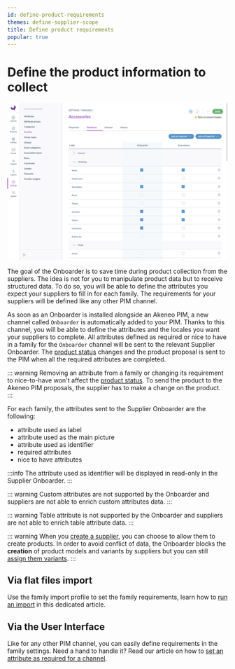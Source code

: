 ```yaml
---
id: define-product-requirements
themes: define-supplier-scope
title: Define product requirements
popular: true
---
```


# Define the product information to collect

![Define product requirements](../img/PIM_Settings_Families_SupplierAndSupplierReference.png)

The goal of the Onboarder is to save time during product collection from the suppliers. The idea is not for you to manipulate product data but to receive structured data. To do so, you will be able to define the attributes you expect your suppliers to fill in for each family. The requirements for your suppliers will be defined like any other PIM channel.

As soon as an Onboarder is installed alongside an Akeneo PIM, a new channel called `Onboarder` is automatically added to your PIM. Thanks to this channel, you will be able to define the attributes and the locales you want your suppliers to complete. All attributes defined as required or nice to have in a family for the `Onboarder` channel will be sent to the relevant Supplier Onboarder.
The [product status](./supplier-synchronization.html#simple-and-transparent-statuses) changes and the product proposal is sent to the PIM when all the required attributes are completed.

::: warning
Removing an attribute from a family or changing its requirement to nice-to-have won't affect the [product status](./supplier-synchronization.html#simple-and-transparent-statuses). To send the product to the Akeneo PIM proposals, the supplier has to make a change on the product.  
:::

For each family, the attributes sent to the Supplier Onboarder are the following:

* attribute used as label
* attribute used as the main picture
* attribute used as identifier
* required attributes
* nice to have attributes

:::info
The attribute used as identifier will be displayed in read-only in the Supplier Onboarder.
:::

::: warning
Custom attributes are not supported by the Onboarder and suppliers are not able to enrich custom attributes data.
:::

::: warning
Table attribute is not supported by the Onboarder and suppliers are not able to enrich table attribute data.
:::

::: warning
When you [create a supplier](./manage-supplier.html), you can choose to allow them to create products.
In order to avoid conflict of data, the Onboarder blocks the **creation** of product models and variants by suppliers but you can still [assign them variants](/onboarder/articles/define-product-supplier.html).
:::

## Via flat files import

Use the family import profile to set the family requirements, learn how to [run an import](https://help.akeneo.com/articles/imports.html#run-an-import) in this dedicated article.

## Via the User Interface

Like for any other PIM channel, you can easily define requirements in the family settings. Need a hand to handle it? Read our article on how to [set an attribute as required for a channel](https://help.akeneo.com/articles/manage-your-families.html#set-an-attribute-required-for-a-channel).
